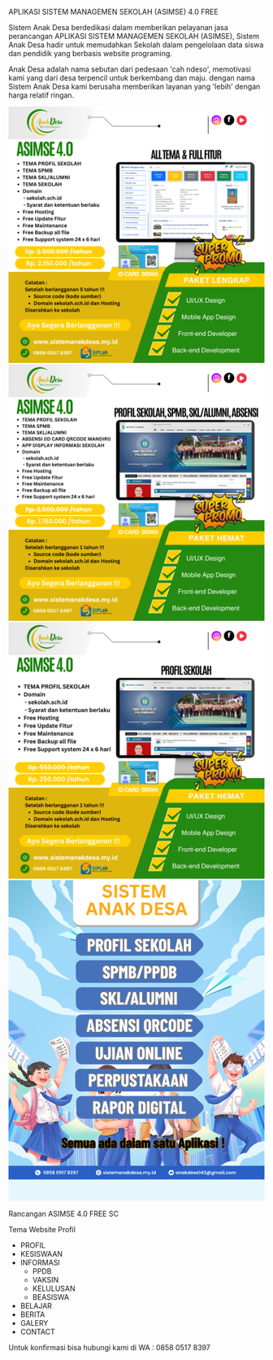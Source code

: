 APLIKASI SISTEM MANAGEMEN SEKOLAH (ASIMSE) 4.0 FREE

Sistem Anak Desa berdedikasi dalam memberikan pelayanan jasa perancangan APLIKASI SISTEM MANAGEMEN SEKOLAH (ASIMSE), Sistem Anak Desa hadir untuk memudahkan Sekolah dalam pengelolaan data siswa dan pendidik yang berbasis website programing.

Anak Desa adalah nama sebutan dari pedesaan 'cah ndeso', memotivasi kami yang dari desa terpencil untuk berkembang dan maju. dengan nama Sistem Anak Desa kami berusaha memberikan layanan yang 'lebih' dengan harga relatif ringan.

![alt text](https://raw.githubusercontent.com/anak-desa1/ASIMSE-4.0-Free/master/1.PNG?raw=true)
![alt text](https://raw.githubusercontent.com/anak-desa1/ASIMSE-4.0-Free/master/2.PNG?raw=true)
![alt text](https://raw.githubusercontent.com/anak-desa1/ASIMSE-4.0-Free/master/3.PNG?raw=true)
![alt text](https://raw.githubusercontent.com/anak-desa1/ASIMSE-4.0-Free/master/all.PNG?raw=true)

Rancangan ASIMSE 4.0 FREE SC 

Tema Website Profil
- PROFIL
- KESISWAAN
- INFORMASI
	* PPDB
	* VAKSIN
	* KELULUSAN
	* BEASISWA
- BELAJAR
- BERITA
- GALERY
- CONTACT


Untuk konfirmasi bisa hubungi kami di WA : 0858 0517 8397


